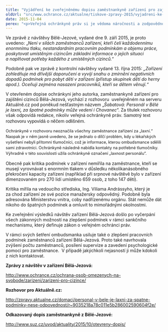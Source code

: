 ```yaml
---
title: "Vyjádření ke zveřejněnému dopisu zaměstnankyně zařízení pro zajišťování cizinců Bělá-Jezová"
oldUrl: "src/www.ochrance.cz/aktualne/tiskove-zpravy-2015/vyjadreni-ke-zverejnenemu-dopisu-zamestnankyne-zarizeni-pro-zajistovani-cizincu-bel"
date: 2015-11-04
perex: "<p>Veřejná ochránkyně práv si je vědoma náročnosti a zodpovědnosti práce, kterou vykonávají zaměstnanci v českých zařízeních pro zajišťování cizinců. Stejně tak vnímá mimořádnost současné situace, jak ostatně vyplývá ze zpráv, které byly postupně zveřejňovány v rámci opakovaných návštěv v Bělé-Jezové.</p>"
---
```


<!-- imported from the old website -->

<p>Ve zprávě z návštěvy Bělé-Jezové, vydané dne 9. září 2015, je proto uvedeno: „<i>Není v silách zaměstnanců zařízení, kteří čelí každodennímu enormnímu tlaku, nestandardním pracovním podmínkám a objemu práce, poskytovat umístěným cizincům základní informace o jejich situaci a naplňovat potřeby každého z umístěných cizinců.</i>“ </p> <p>Podobně pak ve zprávě z kontrolní návštěvy vydané 13. října 2015: <i>„Zařízení zohledňuje má dřívější doporučení a vyvíjí snahu o zmírnění negativních dopadů podmínek pro pobyt dětí v zařízení (přístup skupinek dětí do herny apod.). Oceňuji zejména nasazení pracovníků, kteří se dětem věnují.“</i></p> <p>V otevřeném dopise ochránkyni jeho autorka, zaměstnankyně zařízení pro zajištění cizinců Bělá-Jezová, vychází z rozhovoru  uveřejněném na serveru Aktuálně.cz pod poněkud nešťastným názvem „<i>Šabatová: Personál v B</i><i>ě</i><i>l</i><i>é</i><i> je </i><i style="">laxní</i><b><i>,</i></b><i> za špatné podmínky m</i><i>ůž</i><i>e veden</i><i>í</i><i> i Chovanec</i>“. Za titulek rozhovoru však odpovídá redakce, nikoliv veřejná ochránkyně práv. <span style="font-family: Calibri, sans-serif; font-size: 11pt; line-height: 125%;">Samotný text rozhovoru vypovídá o něčem odlišném.</span></p><p class="MsoBodyText"><span style="line-height: 17.92px; font-size: 12.8px;">Ochránkyně v rozhovoru neoznačila všechny zaměstnance zařízení za „laxní.“ Naopak je v něm jasně uvedeno, že se jednalo o dílčí problém, kdy u lékařských vyšetření nebyli přítomni tlumočníci, což je informace, kterou ombudsmance sdělili sami zdravotníci. Ochránkyně následně nabídla kontakty na potřebné tlumočníky. Výhradně v této souvislosti užila ochránkyně označení „laxnost personálu“.</span></p> <p>Obecně pak kritika podmínek v zařízení nemířila na zaměstnance, kteří se musejí vyrovnávat s enormním tlakem v důsledku několikanásobného překročení kapacity zařízení (například při srpnové návštěvě bylo v zařízení dimenzovaném pro 270 lidí umístěno 659 osob, z toho 147 dětí). </p> <p>Kritika mířila na vedoucího střediska, Ing. Viliama Andrássyho, který je za chod zařízení ze své pozice manažersky odpovědný. Podobně byla adresována Ministerstvu vnitra, coby nadřízenému orgánu. Stát nemůže dát nikoho do špatných podmínek a omluvit to mimořádnými okolnostmi.</p> <p>Ke zveřejnění výsledků návštěv zařízení Bělá-Jezová došlo po vyčerpání všech zákonných možností na zlepšení podmínek v rámci sankčního mechanismu, který definuje zákon o veřejném ochránci práv. </p> <p>V rámci svých šetření ombudsmanka usiluje také o zlepšení pracovních podmínek zaměstnanců zařízení Bělá-Jezová. Proto také navrhovala zvýšení počtu zaměstnanců, posílení supervize a zavedení psychologické pomoci pro zaměstnance.  V případě jakýchkoli nejasností ji může kdokoli z nich kontaktovat.</p> <p><b>Zprávy z návštěv v zařízení Bělá-Jezová:</b></p> <p><a href="https://www.ochrance.cz/ochrana-osob-omezenych-na-svobode/zarizeni/zarizeni-pro-cizince/">http://www.ochrance.cz/ochrana-osob-omezenych-na-svobode/zarizeni/zarizeni-pro-cizince/</a></p> <p><b>Rozhovor pro Aktuálně.cz:</b></p> <p><a title="Otevření do nového okna" href="http://zpravy.aktualne.cz/domaci/personal-v-bele-je-laxni-za-spatne-podminky-nese-odpovednost/r~9035218a78c011e5b286002590604f2e/" target="_blank">http://zpravy.aktualne.cz/domaci/personal-v-bele-je-laxni-za-spatne-podminky-nese-odpovednost/r~9035218a78c011e5b286002590604f2e/</a> <img alt="" src="https://www.ochrance.cz/typo3/ext/od_linkdesc/icons/external.gif" class="od_linkdesc_icon_external" /></p> <p><b>Odkazovaný dopis zaměstnankyně z Bělé-Jezové:</b></p> <p><a title="Otevření do nového okna" href="http://www.suz.cz/uvod/aktuality/2015/10/otevreny-dopis/" target="_blank">http://www.suz.cz/uvod/aktuality/2015/10/otevreny-dopis/</a> <img alt="" src="https://www.ochrance.cz/typo3/ext/od_linkdesc/icons/external.gif" class="od_linkdesc_icon_external" /></p> <p> </p>
